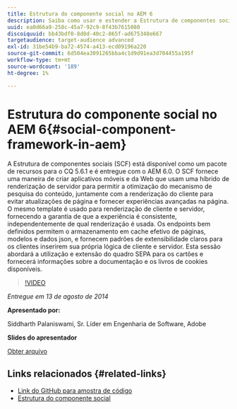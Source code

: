 ```yaml
---
title: Estrutura do componente social no AEM 6
description: Saiba como usar e estender a Estrutura de componentes sociais no AEM 6. Obtenha informações sobre a documentação e os livros de cookies disponíveis.
uuid: ea0d66a9-258c-45a7-92c9-8f43b7615080
discoiquuid: bb43bdf0-8d8d-40c2-865f-ad675348e667
targetaudience: target-audience advanced
exl-id: 31be54b9-ba72-4574-a413-ecd09196a220
source-git-commit: 6d504ea3091265bba4c1d9d91ea3d704455a195f
workflow-type: tm+mt
source-wordcount: '189'
ht-degree: 1%

---
```


# Estrutura do componente social no AEM 6{#social-component-framework-in-aem}

A Estrutura de componentes sociais (SCF) está disponível como um pacote de recursos para o CQ 5.6.1 e é entregue com o AEM 6.0. O SCF fornece uma maneira de criar aplicativos móveis e da Web que usam uma híbrido de renderização de servidor para permitir a otimização do mecanismo de pesquisa do conteúdo, juntamente com a renderização do cliente para evitar atualizações de página e fornecer experiências avançadas na página. O mesmo template é usado para renderização de cliente e servidor, fornecendo a garantia de que a experiência é consistente, independentemente de qual renderização é usada. Os endpoints bem definidos permitem o armazenamento em cache efetivo de páginas, modelos e dados json, e fornecem padrões de extensibilidade claros para os clientes inserirem sua própria lógica de cliente e servidor. Esta sessão abordará a utilização e extensão do quadro SEPA para os cartões e fornecerá informações sobre a documentação e os livros de cookies disponíveis.

>[!VIDEO](https://video.tv.adobe.com/v/19464/?quality=9)

*Entregue em 13 de agosto de 2014*

**Apresentado por:**

Siddharth Palaniswami, Sr. Líder em Engenharia de Software, Adobe

**Slides do apresentador**

[Obter arquivo](assets/scf-gems.pdf)

## Links relacionados {#related-links}

* [Link do GitHub para amostra de código](https://github.com/Adobe-Marketing-Cloud/aem-scf-sample-components-extension)
* [Estrutura do componente social](http://docs.adobe.com/content/docs/en/aem/6-0/develop/social-communities/scf.html)
